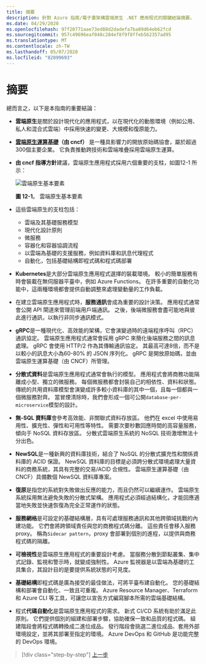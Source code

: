 ```yaml
---
title: 摘要
description: 針對 Azure 指南/電子書架構雲端原生 .NET 應用程式的關鍵結論摘要。
ms.date: 04/29/2020
ms.openlocfilehash: 97f20771aae73ed88d2dadefa7ba89d64eb62fcd
ms.sourcegitcommit: 957c49696eaf048c284ef8f9f8ffeb562357ad95
ms.translationtype: MT
ms.contentlocale: zh-TW
ms.lasthandoff: 05/07/2020
ms.locfileid: "82899693"
---
```

# <a name="summary"></a>摘要

總而言之，以下是本指南的重要結論：

- **雲端原生**是關於設計現代化的應用程式，以在現代化的動態環境（例如公用、私人和混合式雲端）中採用快速的變更、大規模和復原能力。

- **[雲端原生運算基礎](https://www.cncf.io/)（由 cncf）** 是一種具影響力的開放原始碼協會，屬於超過300個主要企業。 它負責推動跨技術和雲端堆疊採用雲端原生運算。

- **由 cncf 指導方針**建議，雲端原生應用程式採用六個重要的支柱，如圖12-1 所示：

  ![雲端原生基本要素](./media/cloud-native-foundational-pillars.png)

  **圖 12-1**。 雲端原生基本要素

- 這些雲端原生的支柱包括：
  - 雲端及其基礎服務模型
  - 現代化設計原則
  - 微服務
  - 容器化和容器協調流程
  - 以雲端為基礎的支援服務，例如資料庫和訊息代理程式
  - 自動化，包括基礎結構即程式碼和程式碼部署

- **Kubernetes**是大部分雲端原生應用程式選擇的裝載環境。 較小的簡單服務有時會裝載在無伺服器平臺中，例如 Azure Functions。 在許多重要的自動化功能中，這兩種環境都會提供自動調整來處理變動量的工作負載。

- 在建立雲端原生應用程式時，**服務通訊**會成為重要的設計決策。 應用程式通常會公開 API 閘道來管理前端用戶端通訊。 之後，後端微服務會盡可能地與彼此進行通訊，以執行非同步通訊模式。

- **gRPC**是一種現代化、高效能的架構，它會演變過時的遠端程序呼叫（RPC）通訊協定。 雲端原生應用程式通常會採用 gRPC 來簡化後端服務之間的訊息處理。 gRPC 會使用 HTTP/2 作為其傳輸通訊協定。 其最高可達8倍，而不是以較小的訊息大小為60-80% 的 JSON 序列化。 gRPC 是開放原始碼，並由雲端原生運算基礎（由 CNCF）所管理。

- **分散式資料**是雲端原生應用程式通常會執行的模型。 應用程式會將商務功能隔離成小型、獨立的微服務。 每個微服務都會封裝自己的相依性、資料和狀態。 傳統的共用資料庫模型會演變成許多較小資料庫的其中一個，且每一個都與一個微服務對齊。 當冒煙清除時，我們會形成一個可公開`database-per-microservice`模型的設計。

- **無-SQL 資料庫**會參考高效能、非關聯式資料存放區。 他們在 excel 中使用易用性、擴充性、彈性和可用性等特性。 需要次要秒數回應時間的高容量服務，傾向于 NoSQL 資料存放區。 分散式雲端原生系統的 NoSQL 技術激增無法十分出色。

- **NewSQL**是一種新興的資料庫技術，結合了 NoSQL 的分散式擴充性和關係資料庫的 ACID 保證。 NewSQL 資料庫的目標是必須跨分散式環境處理大量資料的商務系統，其具有完整的交易/ACID 合規性。 雲端原生運算基礎（由 CNCF）具備數個 NewSQL 資料庫專案。

- **復原**是指您的系統對失敗做出反應的能力，而且仍然可以繼續運作。 雲端原生系統採用無法避免失敗的分散式架構。 應用程式必須經過結構化，才能回應適當地失敗並快速恢復為完全正常運作的狀態。

- **服務網格**是可設定的基礎結構層，具有可處理服務通訊和其他跨領域挑戰的內建功能。 它們會將跨領域責任與您的商務程式碼分離。 這些責任會移入服務 proxy。 稱為`Sidecar pattern`，proxy 會部署到個別的進程，以提供與商務程式碼的隔離。

- **可檢視性**是雲端原生應用程式的重要設計考慮。 當服務分散到節點叢集、集中式記錄、監視和警示時，就變成強制性。 Azure 監視器是以雲端為基礎的工具集合，其設計目的是要提供系統狀態的可見度。

- **基礎結構**即程式碼是廣為接受的最佳做法，可將平臺布建自動化。 您的基礎結構和部署會自動化、一致且可重複。 Azure Resource Manager、Terraform 和 Azure CLI 等工具，可讓您以宣告方式編寫腳本所需的雲端基礎結構。

- 程式**代碼自動化**是雲端原生應用程式的需求。 新式 CI/CD 系統有助於滿足此原則。 它們提供個別的組建和部署步驟，協助確保一致和品質的程式碼。 組建階段會將程式碼轉換成二進位成品。 發行階段會挑選二進位成品、套用外部環境設定，並將其部署至指定的環境。 Azure DevOps 和 GitHub 是功能完整的 DevOps 環境。

>[!div class="step-by-step"]
>[上一步](application-bundles.md)
